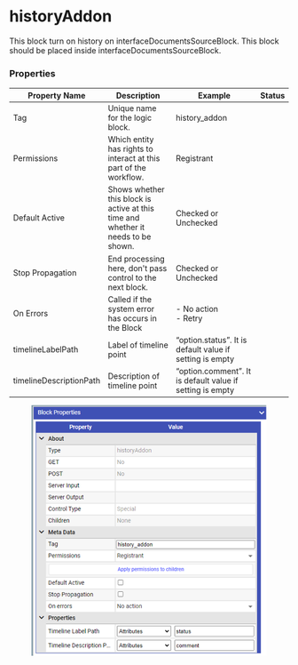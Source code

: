 # historyAddon

This block turn on history on interfaceDocumentsSourceBlock. This block should be placed inside interfaceDocumentsSourceBlock.

### Properties

| Property Name           | Description                                                                       | Example                                                   | Status |
| ----------------------- | --------------------------------------------------------------------------------- | --------------------------------------------------------- | ------ |
| Tag                     | Unique name for the logic block.                                                  | history\_addon                                            |        |
| Permissions             | Which entity has rights to interact at this part of the workflow.                 | Registrant                                                |        |
| Default Active          | Shows whether this block is active at this time and whether it needs to be shown. | Checked or Unchecked                                      |        |
| Stop Propagation        | End processing here, don't pass control to the next block.                        | Checked or Unchecked                                      |        |
| On Errors               | Called if the system error has occurs in the Block                                | <p> - No action<br> - Retry</p>                           |        |
| timelineLabelPath       | Label of timeline point                                                           | “option.status”. It is default value if setting is empty  |        |
| timelineDescriptionPath | Description of timeline point                                                     | “option.comment”. It is default value if setting is empty |        |

<figure><img src="../../../../.gitbook/assets/image (9).png" alt=""><figcaption></figcaption></figure>
